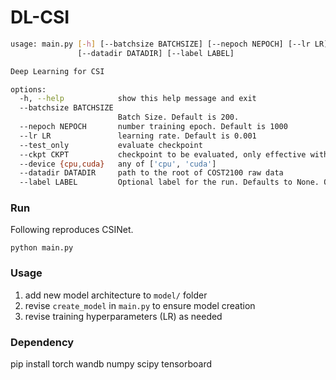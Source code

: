 # DL-CSI
```bash
usage: main.py [-h] [--batchsize BATCHSIZE] [--nepoch NEPOCH] [--lr LR] [--test_only] [--ckpt CKPT] [--device {cpu,cuda}]
               [--datadir DATADIR] [--label LABEL]

Deep Learning for CSI

options:
  -h, --help            show this help message and exit
  --batchsize BATCHSIZE
                        Batch Size. Default is 200.
  --nepoch NEPOCH       number training epoch. Default is 1000
  --lr LR               learning rate. Default is 0.001
  --test_only           evaluate checkpoint
  --ckpt CKPT           checkpoint to be evaluated, only effective with --test_only
  --device {cpu,cuda}   any of ['cpu', 'cuda']
  --datadir DATADIR     path to the root of COST2100 raw data
  --label LABEL         Optional label for the run. Defaults to None. Output directory is always prefixed by date time
```

### Run
Following reproduces CSINet.
```
python main.py
```

### Usage 
1. add new model architecture to `model/` folder
2. revise `create_model` in `main.py` to ensure model creation
3. revise training hyperparameters (LR) as needed 

### Dependency
pip install torch wandb numpy scipy tensorboard


